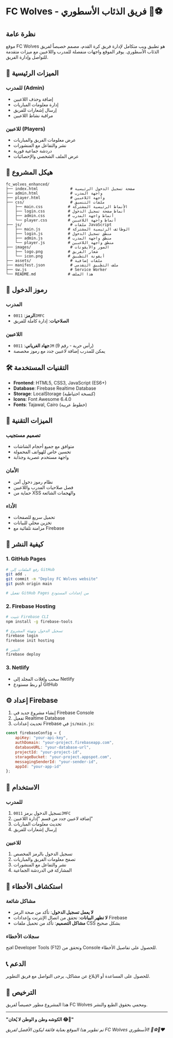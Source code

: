 # FC Wolves - فريق الذئاب الأسطوري 🐺⚽

## نظرة عامة

موقع FC Wolves هو تطبيق ويب متكامل لإدارة فريق كرة القدم، مصمم خصيصاً لفريق الذئاب الأسطوري. يوفر الموقع واجهات منفصلة للمدرب واللاعبين مع ميزات متقدمة للتواصل وإدارة الفريق.

## 🚀 الميزات الرئيسية

### للمدرب (Admin)
- إضافة وحذف اللاعبين
- إدارة معلومات المباريات
- إرسال إشعارات للفريق
- مراقبة نشاط اللاعبين

### للاعبين (Players)
- عرض معلومات الفريق والمباريات
- نشر والتفاعل مع المنشورات
- دردشة جماعية فورية
- عرض الملف الشخصي والإحصائيات

## 📁 هيكل المشروع

```
fc_wolves_enhanced/
├── index.html              # صفحة تسجيل الدخول الرئيسية
├── admin.html              # واجهة المدرب
├── player.html             # واجهة اللاعبين
├── css/                    # ملفات التنسيق
│   ├── main.css           # الأنماط الرئيسية المشتركة
│   ├── login.css          # أنماط صفحة تسجيل الدخول
│   ├── admin.css          # أنماط واجهة المدرب
│   └── player.css         # أنماط واجهة اللاعبين
├── js/                     # ملفات JavaScript
│   ├── main.js            # الوظائف الرئيسية المشتركة
│   ├── login.js           # منطق تسجيل الدخول
│   ├── admin.js           # منطق واجهة المدرب
│   └── player.js          # منطق واجهة اللاعبين
├── images/                 # الصور والأيقونات
│   ├── logo.png           # شعار الفريق
│   └── icon.png           # أيقونة التطبيق
├── assets/                 # ملفات إضافية
├── manifest.json           # ملف التطبيق التقدمي
├── sw.js                   # Service Worker
└── README.md              # هذا الملف
```

## 🔑 رموز الدخول

### المدرب
- **الرمز**: `0011JMFC`
- **الصلاحيات**: إدارة كاملة للفريق

### اللاعبين
- **جهاد الغرياني**: `0011JM` (رأس حربة - رقم 9)
- يمكن للمدرب إضافة لاعبين جدد مع رموز مخصصة

## 🛠️ التقنيات المستخدمة

- **Frontend**: HTML5, CSS3, JavaScript (ES6+)
- **Database**: Firebase Realtime Database
- **Storage**: LocalStorage (كنسخة احتياطية)
- **Icons**: Font Awesome 6.4.0
- **Fonts**: Tajawal, Cairo (خطوط عربية)

## 📱 الميزات التقنية

### تصميم مستجيب
- متوافق مع جميع أحجام الشاشات
- تحسين خاص للهواتف المحمولة
- واجهة مستخدم عصرية وجذابة

### الأمان
- نظام رموز دخول آمن
- فصل صلاحيات المدرب واللاعبين
- حماية من XSS والهجمات الشائعة

### الأداء
- تحميل سريع للصفحات
- تخزين محلي للبيانات
- مزامنة تلقائية مع Firebase

## 🚀 كيفية النشر

### 1. GitHub Pages
```bash
# رفع الملفات إلى GitHub
git add .
git commit -m "Deploy FC Wolves website"
git push origin main

# تفعيل GitHub Pages من إعدادات المستودع
```

### 2. Firebase Hosting
```bash
# تثبيت Firebase CLI
npm install -g firebase-tools

# تسجيل الدخول وتهيئة المشروع
firebase login
firebase init hosting

# النشر
firebase deploy
```

### 3. Netlify
- سحب وإفلات المجلد إلى Netlify
- أو ربط مستودع GitHub

## ⚙️ إعداد Firebase

1. إنشاء مشروع جديد في Firebase Console
2. تفعيل Realtime Database
3. تحديث إعدادات Firebase في `js/main.js`:

```javascript
const firebaseConfig = {
    apiKey: "your-api-key",
    authDomain: "your-project.firebaseapp.com",
    databaseURL: "your-database-url",
    projectId: "your-project-id",
    storageBucket: "your-project.appspot.com",
    messagingSenderId: "your-sender-id",
    appId: "your-app-id"
};
```

## 🎯 الاستخدام

### للمدرب
1. تسجيل الدخول برمز `0011JMFC`
2. إضافة لاعبين جدد من قسم "إدارة اللاعبين"
3. تحديث معلومات المباريات
4. إرسال إشعارات للفريق

### للاعبين
1. تسجيل الدخول بالرمز المخصص
2. تصفح معلومات الفريق والمباريات
3. نشر والتفاعل مع المنشورات
4. المشاركة في الدردشة الجماعية

## 🐛 استكشاف الأخطاء

### مشاكل شائعة
- **لا يعمل تسجيل الدخول**: تأكد من صحة الرمز
- **لا تظهر البيانات**: تحقق من اتصال الإنترنت وإعدادات Firebase
- **مشاكل التصميم**: تأكد من تحميل ملفات CSS بشكل صحيح

### سجلات الأخطاء
افتح Developer Tools (F12) وتحقق من Console للحصول على تفاصيل الأخطاء.

## 📞 الدعم

للحصول على المساعدة أو الإبلاغ عن مشاكل، يرجى التواصل مع فريق التطوير.

## 📄 الترخيص

هذا المشروع مطور خصيصاً لفريق FC Wolves ومحمي بحقوق الطبع والنشر.

---

**"الكوشه وطن و الوطن لا يُخان 😂💪"**

*تم تطوير هذا الموقع بعناية فائقة ليكون الأفضل لفريق FC Wolves الأسطوري! 🐺⚽❤️‍🔥*

